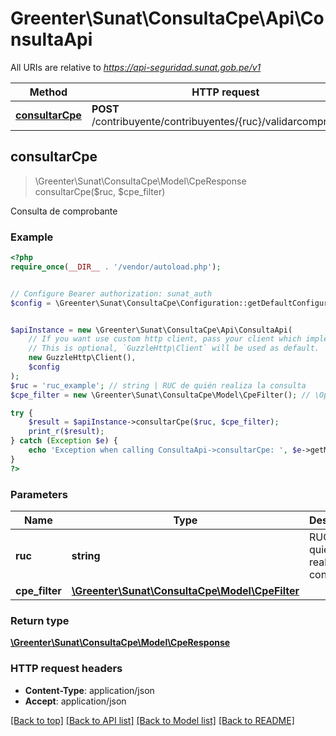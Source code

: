 # Greenter\Sunat\ConsultaCpe\Api\ConsultaApi

All URIs are relative to *https://api-seguridad.sunat.gob.pe/v1*

Method | HTTP request | Description
------------- | ------------- | -------------
[**consultarCpe**](ConsultaApi.md#consultarCpe) | **POST** /contribuyente/contribuyentes/{ruc}/validarcomprobante | Consulta de comprobante



## consultarCpe

> \Greenter\Sunat\ConsultaCpe\Model\CpeResponse consultarCpe($ruc, $cpe_filter)

Consulta de comprobante

### Example

```php
<?php
require_once(__DIR__ . '/vendor/autoload.php');


// Configure Bearer authorization: sunat_auth
$config = \Greenter\Sunat\ConsultaCpe\Configuration::getDefaultConfiguration()->setAccessToken('YOUR_ACCESS_TOKEN');


$apiInstance = new \Greenter\Sunat\ConsultaCpe\Api\ConsultaApi(
    // If you want use custom http client, pass your client which implements `GuzzleHttp\ClientInterface`.
    // This is optional, `GuzzleHttp\Client` will be used as default.
    new GuzzleHttp\Client(),
    $config
);
$ruc = 'ruc_example'; // string | RUC de quién realiza la consulta
$cpe_filter = new \Greenter\Sunat\ConsultaCpe\Model\CpeFilter(); // \OpenAPI\Client\Model\CpeFilter | 

try {
    $result = $apiInstance->consultarCpe($ruc, $cpe_filter);
    print_r($result);
} catch (Exception $e) {
    echo 'Exception when calling ConsultaApi->consultarCpe: ', $e->getMessage(), PHP_EOL;
}
?>
```

### Parameters


Name | Type | Description  | Notes
------------- | ------------- | ------------- | -------------
 **ruc** | **string**| RUC de quién realiza la consulta |
 **cpe_filter** | [**\Greenter\Sunat\ConsultaCpe\Model\CpeFilter**](../Model/CpeFilter.md)|  | [optional]

### Return type

[**\Greenter\Sunat\ConsultaCpe\Model\CpeResponse**](../Model/CpeResponse.md)

### HTTP request headers

- **Content-Type**: application/json
- **Accept**: application/json

[[Back to top]](#) [[Back to API list]](../../README.md#documentation-for-api-endpoints)
[[Back to Model list]](../../README.md#documentation-for-models)
[[Back to README]](../../README.md)

